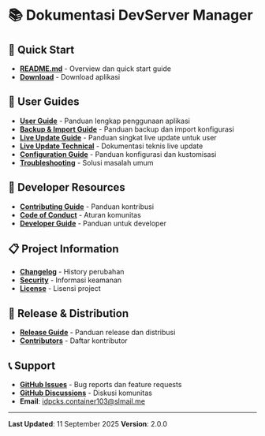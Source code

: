 # 📚 Dokumentasi DevServer Manager

## 🚀 Quick Start
- **[README.md](README.md)** - Overview dan quick start guide
- **[Download](https://github.com/idpcks/DevServerManager/releases)** - Download aplikasi

## 📖 User Guides
- **[User Guide](docs/USER_GUIDE.md)** - Panduan lengkap penggunaan aplikasi
- **[Backup & Import Guide](docs/BACKUP_IMPORT_GUIDE.md)** - Panduan backup dan import konfigurasi
- **[Live Update Guide](docs/LIVE_UPDATE_README.md)** - Panduan singkat live update untuk user
- **[Live Update Technical](docs/LIVE_UPDATE.md)** - Dokumentasi teknis live update
- **[Configuration Guide](docs/CONFIGURATION.md)** - Panduan konfigurasi dan kustomisasi
- **[Troubleshooting](docs/TROUBLESHOOTING.md)** - Solusi masalah umum

## 🔧 Developer Resources
- **[Contributing Guide](CONTRIBUTING.md)** - Panduan kontribusi
- **[Code of Conduct](CODE_OF_CONDUCT.md)** - Aturan komunitas
- **[Developer Guide](docs/DEVELOPER.md)** - Panduan untuk developer

## 📋 Project Information
- **[Changelog](CHANGELOG.md)** - History perubahan
- **[Security](SECURITY.md)** - Informasi keamanan
- **[License](LICENSE)** - Lisensi project

## 🚀 Release & Distribution
- **[Release Guide](RELEASE_GUIDE.md)** - Panduan release dan distribusi
- **[Contributors](CONTRIBUTORS.md)** - Daftar kontributor

## 📞 Support
- **[GitHub Issues](https://github.com/idpcks/DevServerManager/issues)** - Bug reports dan feature requests
- **[GitHub Discussions](https://github.com/idpcks/DevServerManager/discussions)** - Diskusi komunitas
- **Email**: idpcks.container103@slmail.me

---

**Last Updated**: 11 September 2025
**Version**: 2.0.0
